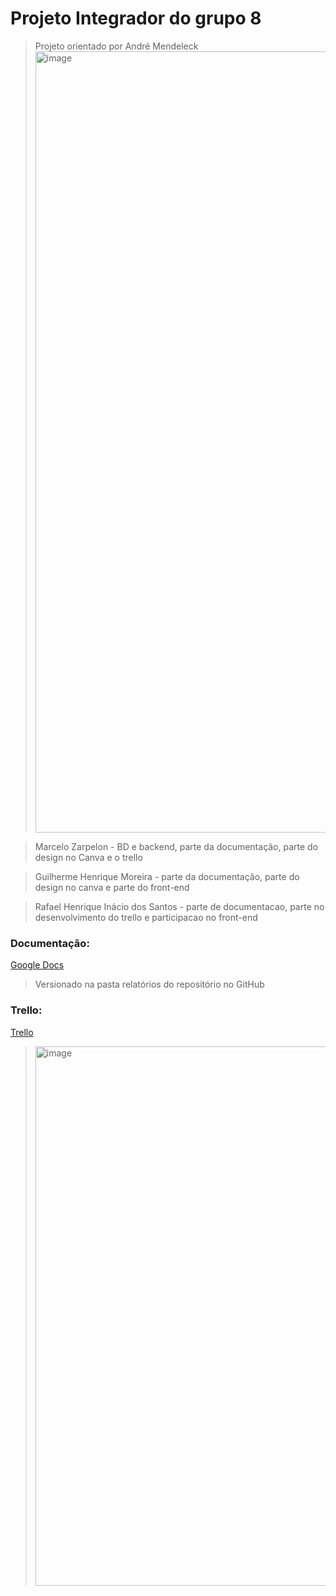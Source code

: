 # Projeto Integrador do grupo 8

> Projeto orientado por André Mendeleck
  ><img width="1250" alt="image" src="https://github.com/user-attachments/assets/899507f4-5133-4701-811f-bdc7f7433b59" />
 
  > Marcelo Zarpelon - BD e backend, parte da documentação, parte do design no Canva e o trello

  > Guilherme Henrique Moreira - parte da documentação, parte do design no canva e parte do front-end

  > Rafael Henrique Inácio dos Santos - parte de documentacao, parte no desenvolvimento do trello e participacao no front-end

### Documentação:
[Google Docs](https://docs.google.com/document/d/1jZqncpJ7IMk2Kij4QNihNBPZ_y3BEqj6Z1Z3TH5xFTo/edit?usp=sharing)
  > Versionado na pasta relatórios do repositório no GitHub

### Trello:
[Trello](https://trello.com/b/g7kftRdf/projeto-sustentabilidade)
  > <img width="863" alt="image" src="https://github.com/user-attachments/assets/73d0b974-8701-4649-a6b8-245b2cc220e9"/>


